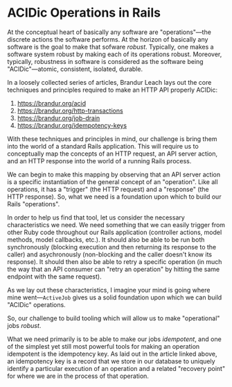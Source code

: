 # ACIDic Operations in Rails

At the conceptual heart of basically any software are "operations"—the discrete actions the software performs. At the horizon of basically any software is the goal to make that sofware _robust_. Typically, one makes a software system robust by making each of its operations robust. Moreover, typically, robustness in software is considered as the software being "ACIDic"—atomic, consistent, isolated, durable.

In a loosely collected series of articles, Brandur Leach lays out the core techniques and principles required to make an HTTP API properly ACIDic:

1. https://brandur.org/acid
2. https://brandur.org/http-transactions
3. https://brandur.org/job-drain
4. https://brandur.org/idempotency-keys

With these techniques and principles in mind, our challenge is bring them into the world of a standard Rails application. This will require us to conceptually map the concepts of an HTTP request, an API server action, and an HTTP response into the world of a running Rails process.

We can begin to make this mapping by observing that an API server action is a specific instantiation of the general concept of an "operation". Like all operations, it has a "trigger" (the HTTP request) and a "response" (the HTTP response). So, what we need is a foundation upon which to build our Rails "operations".

In order to help us find that tool, let us consider the necessary characteristics we need. We need something that we can easily trigger from other Ruby code throughout our Rails application (controller actions, model methods, model callbacks, etc.). It should also be able to be run both synchronously (blocking execution and then returning its response to the caller) and asychronously (non-blocking and the caller doesn't know its response). It should then also be able to retry a specific operation (in much the way that an API consumer can "retry an operation" by hitting the same endpoint with the same request). 

As we lay out these characteristics, I imagine your mind is going where mine went—`ActiveJob` gives us a solid foundation upon which we can build "ACIDic" operations.

So, our challenge to build tooling which will allow us to make "operational" jobs _robust_.

What we need primarily is to be able to make our jobs *idempotent*, and one of the simplest yet still most powerful tools for making an operation idempotent is the idempotency key. As laid out in the article linked above, an idempotency key is a record that we store in our database to uniquely identify a particular execution of an operation and a related "recovery point" for where we are in the process of that operation.






